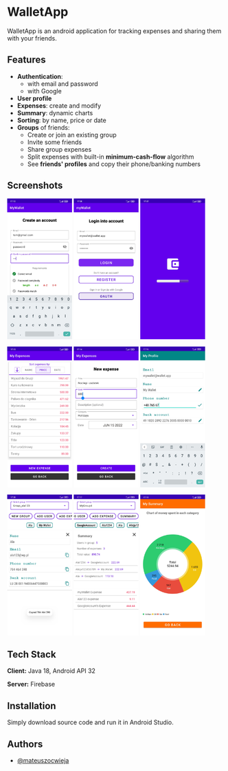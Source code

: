 
# WalletApp
WalletApp is an android application for tracking expenses and sharing them with your friends.

## Features

- **Authentication**:
    - with email and password
    - with Google
- **User profile**
- **Expenses**: create and modify
- **Summary**: dynamic charts
- **Sorting**: by name, price or date
- **Groups** of friends:
    - Create or join an existing group
    - Invite some friends
    - Share group expenses
    - Split expenses with built-in **minimum-cash-flow** algorithm
    - See **friends' profiles** and copy their phone/banking numbers



## Screenshots

<p float="left">
  <img src="screenshots/register_walletapp.jpg" width="30%" title="Register Activity" >
  <img src="screenshots/login_walletapp.jpg" width="30%" title="Login Activity" >
  <img src="screenshots/ekran_ladowania_walletapp.jpg" width="30%" title="Start Activity" >
</p>
<p float="left">
  <img src="screenshots/expenses_walletapp.jpg" width="30%" title="Expenses Activity: Sortby/Price" >
  <img src="screenshots/create_expense.jpg" width="30%" title="Create new expense Activity" >
  <img src="screenshots/profile_walletapp.jpg" width="30%" title="Profile Activity" >
  
</p>
<p float="left">
  <img src="screenshots/group_profile_walletapp.jpg" width="30%" title="Group Activity - friend selected" >
  <img src="screenshots/group_summary.jpg" width="30%" title="Group Activity - Summary/Split" >
  <img src="screenshots/summary_walletapp.jpg" width="30%" title="Summary Activity" >
</p>


## Tech Stack

**Client:** Java 18, Android API 32

**Server:** Firebase

## Installation

Simply download source code and run it in Android Studio.

## Authors

- [@mateuszocwieja](https://www.github.com/cwirex)

